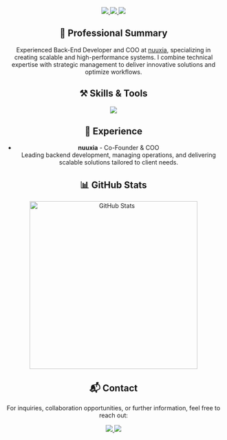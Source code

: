 <div align="center">
  <a href="mailto:nicolas03.eugui@gmail.com">
    <img
      src="https://img.shields.io/badge/Email-333333?style=for-the-badge&logo=gmail&logoColor=white"
    />
  </a>
  <a href="https://linkedin.com/in/nicoeugui" target="_blank">
    <img
      src="https://img.shields.io/badge/LinkedIn-0077B5?style=for-the-badge&logo=linkedin&logoColor=white"
    />
  </a>
  <a href="https://nuuxia.com" target="_blank">
    <img
      src="https://img.shields.io/badge/Website-333333?style=for-the-badge&logo=google-chrome&logoColor=white"
    />
  </a>
</div>
<h2 align="center">💼 Professional Summary</h2>
<p align="center">
  Experienced Back-End Developer and COO at
  <a href="https://nuuxia.com" target="_blank">nuuxia</a>, specializing in
  creating scalable and high-performance systems. I combine technical expertise
  with strategic management to deliver innovative solutions and optimize
  workflows.
</p>
<h2 align="center">⚒️ Skills & Tools</h2>
<div align="center">
  <img
    src="https://skillicons.dev/icons?i=nextjs,typescript,nodejs,python,aws,mysql,postgres,mongodb,docker,git"
  />
</div>
<h2 align="center">💼 Experience</h2>
<div align="center">
  <ul>
    <li>
      <b>nuuxia</b> - Co-Founder & COO <br />
      Leading backend development, managing operations, and delivering scalable
      solutions tailored to client needs.
    </li>
  </ul>
</div>
<h2 align="center">📊 GitHub Stats</h2>
<div align="center">
  <img
    width="390"
    src="https://github-readme-stats-salesp07.vercel.app/api?username=NicoEugui&count_private=true&show_icons=true&theme=react&rank_icon=github&border_radius=10"
    alt="GitHub Stats"
  />
  
</div>
<h2 align="center">📬 Contact</h2>
<p align="center">
  For inquiries, collaboration opportunities, or further information, feel free
  to reach out:
</p>
<div align="center">
  <a href="mailto:nicolas03.eugui@gmail.com">
    <img
      src="https://img.shields.io/badge/Email-333333?style=for-the-badge&logo=gmail&logoColor=white"
    />
  </a>
  <a href="https://linkedin.com/in/nicoeugui" target="_blank">
    <img
      src="https://img.shields.io/badge/LinkedIn-0077B5?style=for-the-badge&logo=linkedin&logoColor=white"
    />
  </a>
</div>
